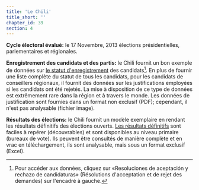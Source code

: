 ```yaml
---
title: 'Le Chili'
title_short: ''
chapter_id: 39
section: 4
---
```


**Cycle électoral évalué:** le 17 Novembre, 2013 élections présidentielles, parlementaires et régionales.

**Enregistrement des candidats et des partis:** le Chili fournit un bon exemple de données sur [le statut d'enregistrement](http://presidenciales.servel.cl/ss/Satellite?c=Page&cid=1349388530591&pagename=SERVEL%2FPage%2FS_ListadoElectoral) des candidats[^1]. En plus de fournir une liste complète du statut de tous les candidats, pour les candidats de conseillers régionaux, il fournit des données sur les justifications employées si les candidats ont été rejetés. La mise à disposition de ce type de données est extrêmement rare dans la région et à travers le monde. Les données de justification sont fournies dans un format non exclusif (PDF); cependant, il n'est pas analysable (fichier image).

**Résultats des élections:** le Chili fournit un modèle exemplaire en rendant les résultats définitifs des élections ouverts. [Les résultats définitifs](http://presidenciales.servel.cl/Resultados/index.html) sont faciles à repérer (découvrables) et sont disponibles au niveau primaire (bureaux de vote). Ils peuvent être consultés de manière complète et en vrac en téléchargement, ils sont analysable, mais sous un format exclusif (Excel).

[^1]: Pour accéder aux données, cliquez sur «Resoluciones de aceptación y rechazo de candidaturas» (Résolutions d'acceptation et de rejet des demandes) sur l'encadré à gauche.
